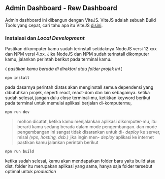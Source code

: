 ## Admin Dashboard - Rew Dashboard

Admin dashboard ini dibangun dengan ViteJS.
ViteJS adalah sebuah Build Tools yang cepat, cari tahu apa itu ViteJS [disini](https://vitejs.dev/).

### Instalasi dan _Local Development_

Pastikan dikomputer kamu sudah terinstall setidaknya NodeJS versi 12.xxx dan NPM versi 4.xx.
Jika NodeJS dan NPM sudah terinstall dikomputer kamu, jalankan perintah berikut pada terminal kamu.

( _pastikan kamu berada di direktori atau folder projek ini_ )

```zsh
npm install
```

pada dasarnya perintah diatas akan menginstall semua dependensi yang dibutuhkan projek, seperti react, react-dom dan lain sebagainya.
ketika sudah selesai, jangan dulu close terminal-mu, ketikkan keyword berikut pada terminal untuk memulai aplikasi berjalan di-komputermu,

```zsh
npm run dev
```

> mohon dicatat, ketika kamu menjalankan aplikasi dikomputer-mu, itu berarti kamu sedang berada dalam mode pengembangan.
> dan mode pengembangan ini sangat tidak disarankan untuk di- _deploy_ ke server, misal _(vps, hosting, dsb.)_
> jika ingin men- _deploy_ aplikasi ke internet pastikan kamu jalankan perintah berikut

```zsh
npm run build
```

ketika sudah selesai, kamu akan mendapatkan folder baru yaitu build atau dist, folder itu merupakan aplikasi yang sama, hanya saja folder tersebut optimal untuk _production_
